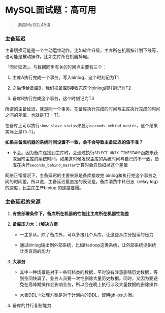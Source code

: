# MySQL面试题：高可用

> 选自MySQL45讲

### 主备延迟

主备切换可能是一个主动运维动作，比如软件升级，主库所在机器按计划下线等，也可能是被动操作，比如主库所在机器掉电。

「同步延迟」，与数据同步有关的时间点主要有三个：

1. 主库A执行完成一个事务，写入binlog，这个时刻记为T1

2. 之后传给备库B，我们把备库B接收完这个binlog的时刻记为T2

3. 备库B执行完成这个事务，这个时刻记为T3

所谓的主备延迟，就是同一个事务，在备库执行完成的时间与主库执行完成的时间之间的差值，也就是T3 - T1。

在备库上可以执行`show slave status`来显示`seconds_behind_master`，这个结果实际上是`T3-T1`。

**如果主备库机器的系统时间设置不一致，会不会导致主备延迟的值不准？**

- 不会。因为备库连接到主库时，会通过执行`SELECT UNIX_TIMESTAMP`函数来获取当前主库的系统时间。如果这时候发现主库的系统时间与自己的不一致，备库在执行`seconds_behind_master`计算时会自动扣掉这个差值

网络正常情况下，主备延迟的主要来源是备库接收完 binlog和执行完这个事务之间的时间差。所以说，主备延迟最直接的表现是，备库消费中转日志（relay log）的速度，比主库生产binlog 的速度要慢。



### 主备延迟的来源

1. **有些部署条件下，备库所在机器的性能比主库所在机器性能差**

2. **备库压力大：（解决方案**
   
   - 一主多从。除了备库外，可以多接几个从库，让这些从库分担读的压力
   
   - 通过binlog输出到外部系统，比如Hadoop这类系统，让外部系统提供统计类查询的能力

3. **大事务**
   
   - 其中一种场景是对于一些归档类的数据，平时没有注意删除历史数据，等到空间快满了，业务人员要一次性删除大量历史数据。同时，又因为要避免在高峰期操作会影响业务，所以会在晚上执行涉及大量数据的删除操作
   
   - 大表DDL->处理方案是对于计划内的DDL，使用gh-ost方案。

4. 备库的并行复制能力


